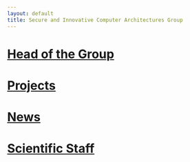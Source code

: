 ```yaml
---
layout: default
title: Secure and Innovative Computer Architectures Group
---
```

# [Head of the Group](head.md)

# [Projects](projects.md)

# [News](news.md)

# [Scientific Staff](students.md)
